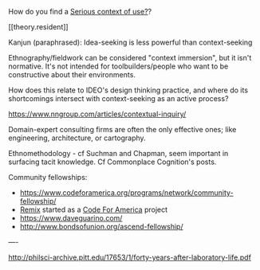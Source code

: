 
How do you find a [Serious context of use?](https://notes.andymatuschak.org/Effective_system_design_requires_insights_drawn_from_serious_contexts_of_use)?

[[theory.resident]]

Kanjun (paraphrased): Idea-seeking is less powerful than context-seeking

Ethnography/fieldwork can be considered "context immersion", but it isn't normative. It's not intended for toolbuilders/people who want to be constructive about their environments.

How does this relate to IDEO's design thinking practice, and where do its shortcomings intersect with context-seeking as an active process?

https://www.nngroup.com/articles/contextual-inquiry/

Domain-expert consulting firms are often the only effective ones; like engineering, architecture, or cartography.

Ethnomethodology - cf Suchman and Chapman, seem important in surfacing tacit knowledge. Cf Commonplace Cognition's posts.

Community fellowships:

- https://www.codeforamerica.org/programs/network/community-fellowship/
- [Remix](https://www.remix.com/blog/5-years-in-review-a-letter-from-our-new-ceo) started as a [Code For America](https://humantransit.org/2014/06/code-for-america-takes-on-transit.html) project
- https://www.daveguarino.com/
- http://www.bondsofunion.org/ascend-fellowship/

—-

http://philsci-archive.pitt.edu/17653/1/forty-years-after-laboratory-life.pdf
